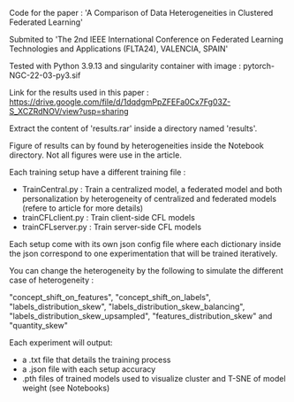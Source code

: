 Code for the paper : 'A Comparison of Data Heterogeneities in Clustered Federated Learning' 

Submited to 'The 2nd IEEE International Conference on Federated Learning Technologies and Applications (FLTA24), VALENCIA, SPAIN' 

Tested with Python 3.9.13 and singularity container with image : pytorch-NGC-22-03-py3.sif

Link for the results used in this paper : https://drive.google.com/file/d/1dqdgmPpZFEFa0Cx7Fg03Z-S_XCZRdNOV/view?usp=sharing 

Extract the content of 'results.rar' inside a directory named 'results'. 

Figure of results can by found by heterogeneities inside the Notebook directory. 
Not all figures were use in the article.

Each training setup have a different training file : 
- TrainCentral.py : Train a centralized model, a federated model and both personalization by heterogeneity of centralized and federated models (refere to article for more details)
- trainCFLclient.py : Train client-side CFL models 
- trainCFLserver.py : Train server-side CFL models

Each setup come with its own json config file where each dictionary inside the json correspond to one experimentation that will be trained iteratively.

You can change the heterogeneity by the following to simulate the different case of heterogeneity : 

"concept_shift_on_features", "concept_shift_on_labels", "labels_distribution_skew", "labels_distribution_skew_balancing", "labels_distribution_skew_upsampled", "features_distribution_skew" and "quantity_skew"

Each experiment will output:  
- a .txt file that details the training process
- a .json file with each setup accuracy
- .pth files of trained models used to visualize cluster and T-SNE of model weight (see Notebooks)

  
